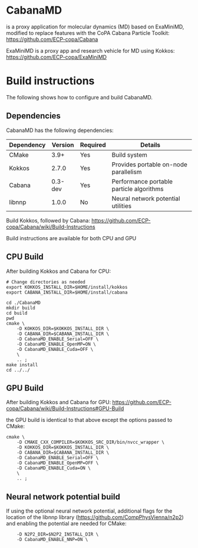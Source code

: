 # CabanaMD

is a proxy application for molecular dynamics (MD) based 
on ExaMiniMD, modified to replace features with the CoPA 
Cabana Particle Toolkit:
https://github.com/ECP-copa/Cabana


ExaMiniMD is a proxy app and research vehicle for 
MD using Kokkos:
https://github.com/ECP-copa/ExaMiniMD



# Build instructions
The following shows how to configure and build CabanaMD.

## Dependencies
CabanaMD has the following dependencies:

|Dependency | Version | Required | Details|
|---------- | ------- |--------  |------- |
|CMake      | 3.9+    | Yes      | Build system
|Kokkos     | 2.7.0   | Yes      | Provides portable on-node parallelism
|Cabana     | 0.3-dev | Yes      | Performance portable particle algorithms
|libnnp     | 1.0.0   | No       | Neural network potential utilities

Build Kokkos, followed by Cabana:
https://github.com/ECP-copa/Cabana/wiki/Build-Instructions

Build instructions are available for both CPU and GPU

## CPU Build
After building Kokkos and Cabana for CPU:
```
# Change directories as needed
export KOKKOS_INSTALL_DIR=$HOME/install/kokkos
export CABANA_INSTALL_DIR=$HOME/install/cabana

cd ./CabanaMD
mkdir build
cd build
pwd
cmake \
    -D KOKKOS_DIR=$KOKKOS_INSTALL_DIR \
    -D CABANA_DIR=$CABANA_INSTALL_DIR \
    -D CabanaMD_ENABLE_Serial=OFF \
    -D CabanaMD_ENABLE_OpenMP=ON \
    -D CabanaMD_ENABLE_Cuda=OFF \
    \
    .. ;
make install
cd ../../
```

## GPU Build
After building Kokkos and Cabana for GPU:
https://github.com/ECP-copa/Cabana/wiki/Build-Instructions#GPU-Build

the GPU build is identical to that above except the options passed to CMake:
```
cmake \
    -D CMAKE_CXX_COMPILER=$KOKKOS_SRC_DIR/bin/nvcc_wrapper \
    -D KOKKOS_DIR=$KOKKOS_INSTALL_DIR \
    -D CABANA_DIR=$CABANA_INSTALL_DIR \
    -D CabanaMD_ENABLE_Serial=OFF \
    -D CabanaMD_ENABLE_OpenMP=OFF \
    -D CabanaMD_ENABLE_Cuda=ON \
    \
    .. ;
```

## Neural network potential build
If using the optional neural network potential, additional flags for the
location of the libnnp library (https://github.com/CompPhysVienna/n2p2)
and enabling the potential are needed for CMake:
```
    -D N2P2_DIR=$N2P2_INSTALL_DIR \
    -D CabanaMD_ENABLE_NNP=ON \
```
